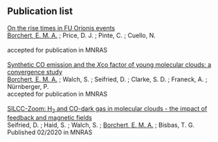 ## Publication list

[On the rise times in FU Orionis events](https://ui.adsabs.harvard.edu/abs/2021MNRAS.tmpL.108B/abstract)
<br /> <u>Borchert, E. M. A.</u> ; Price, D. J. ; Pinte, C. ; Cuello, N.  
<br /> accepted for publication in MNRAS
<br>
<br>
[Synthetic CO emission and the *X*co factor of young molecular clouds: a convergence study](https://ui.adsabs.harvard.edu/abs/2021arXiv210200778B/abstract)
<br /> <u>Borchert, E. M. A.</u> ; Walch, S. ; Seifried, D. ; Clarke, S. D. ; Franeck, A. ; Nürnberger, P. 
<br /> accepted for publication in MNRAS
<br>
<br>
[SILCC-Zoom: H<sub>2</sub> and CO-dark gas in molecular clouds - the impact of feedback and magnetic fields](https://ui.adsabs.harvard.edu/abs/2020MNRAS.492.1465S/abstract)
<br /> Seifried, D. ; Haid, S. ; Walch, S. ; <u>Borchert, E. M. A.</u> ; Bisbas, T. G. 
<br /> Published 02/2020 in MNRAS
